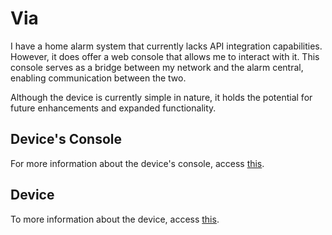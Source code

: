 # Via

I have a home alarm system that currently lacks API integration capabilities. However, it does offer a web console that allows me to interact with it. This console serves as a bridge between my network and the alarm central, enabling communication between the two.

Although the device is currently simple in nature, it holds the potential for future enhancements and expanded functionality.

## Device's Console

For more information about the device's console, access [this](console/README.md).

## Device

To more information about the device, access [this](device/README.md).



